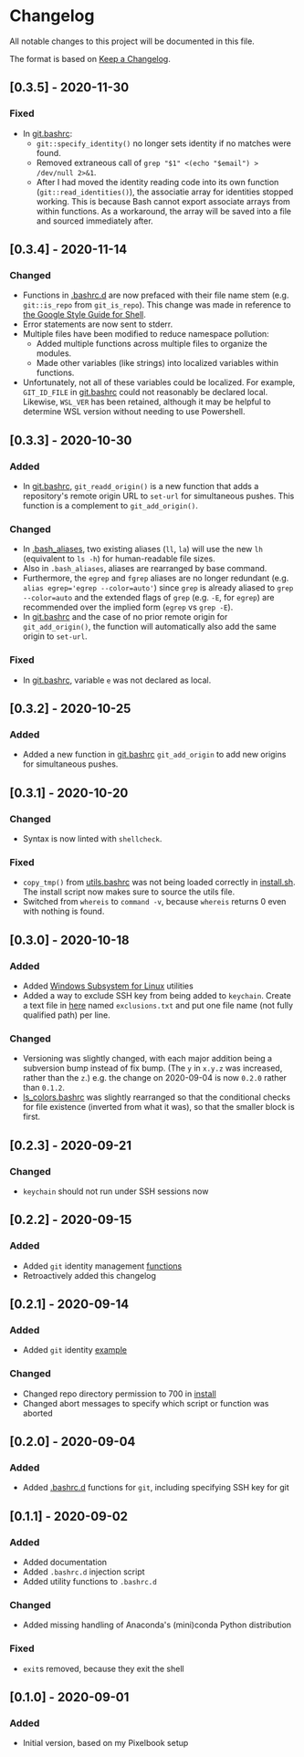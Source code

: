 # Changelog
All notable changes to this project will be documented in this file.

The format is based on [Keep a Changelog](https://keepachangelog.com/en/1.0.0/).

## [0.3.5] - 2020-11-30
### Fixed
- In [git.bashrc]:
    - `git::specify_identity()` no longer sets identity if no matches were found.
    - Removed extraneous call of `grep "$1" <(echo "$email") > /dev/null 2>&1`.
    - After I had moved the identity reading code into its own function (`git::read_identities()`), the associatie array for identities stopped working. This is because Bash cannot export associate arrays from within functions. As a workaround, the array will be saved into a file and sourced immediately after.

## [0.3.4] - 2020-11-14
### Changed
- Functions in [.bashrc.d](.bashrc.d) are now prefaced with their file name stem (e.g. `git::is_repo` from `git_is_repo`). This change was made in reference to [the Google Style Guide for Shell](https://google.github.io/styleguide/shellguide.html).
- Error statements are now sent to stderr.
- Multiple files have been modified to reduce namespace pollution:
    - Added multiple functions across multiple files to organize the modules.
    - Made other variables (like strings) into localized variables within functions.
- Unfortunately, not all of these variables could be localized. For example, `GIT_ID_FILE` in [git.bashrc] could not reasonably be declared local. Likewise, `WSL_VER` has been retained, although it may be helpful to determine WSL version without needing to use Powershell.

## [0.3.3] - 2020-10-30
### Added
- In [git.bashrc], `git_readd_origin()` is a new function that adds a repository's remote origin URL to `set-url` for simultaneous pushes. This function is a complement to `git_add_origin()`.

### Changed
- In [.bash_aliases](.bash_aliases), two existing aliases (`ll`, `la`) will use the new `lh` (equivalent to `ls -h`) for human-readable file sizes.
- Also in `.bash_aliases`, aliases are rearranged by base command.
- Furthermore, the `egrep` and `fgrep` aliases are no longer redundant (e.g. `alias egrep='egrep --color=auto'`) since `grep` is already aliased to `grep --color=auto` and the extended flags of `grep` (e.g. `-E`, for `egrep`) are recommended over the implied form (`egrep` vs `grep -E`).
- In [git.bashrc] and the case of no prior remote origin for `git_add_origin()`, the function will automatically also add the same origin to `set-url`.

### Fixed
- In [git.bashrc], variable `e` was not declared as local.

## [0.3.2] - 2020-10-25
### Added
- Added a new function in [git.bashrc] `git_add_origin` to add new origins for simultaneous pushes.

## [0.3.1] - 2020-10-20
### Changed
- Syntax is now linted with `shellcheck`.

### Fixed
- `copy_tmp()` from [utils.bashrc](.bashrc.d/utils.bashrc) was not being loaded correctly in [install.sh](install.sh). The install script now makes sure to source the utils file.
- Switched from `whereis` to `command -v`, because `whereis` returns 0 even with nothing is found.

## [0.3.0] - 2020-10-18
### Added
- Added [Windows Subsystem for Linux](.bashrc.d/wsl.bashrc) utilities
- Added a way to exclude SSH key from being added to `keychain`. Create a text file in [here](.bashrc.d/keychain) named `exclusions.txt` and put one file name (not fully qualified path) per line.

### Changed
- Versioning was slightly changed, with each major addition being a subversion bump instead of fix bump. (The `y` in `x.y.z` was increased, rather than the `z`.) e.g. the change on 2020-09-04 is now `0.2.0` rather than `0.1.2`.
- [ls_colors.bashrc](.bashrc.d/ls_colors.bashrc) was slightly rearranged so that the conditional checks for file existence (inverted from what it was), so that the smaller block is first.

## [0.2.3] - 2020-09-21
### Changed
- `keychain` should not run under SSH sessions now

## [0.2.2] - 2020-09-15
### Added
- Added `git` identity management [functions](.bashrc.d/git.bashrc)
- Retroactively added this changelog

## [0.2.1] - 2020-09-14
### Added
- Added `git` identity [example](.bashrc.d/git/identities/example.json)

### Changed
- Changed repo directory permission to 700 in [install](install.sh)
- Changed abort messages to specify which script or function was aborted

## [0.2.0] - 2020-09-04
### Added
- Added [.bashrc.d](.bashrc.d/git.bashrc) functions for `git`, including specifying SSH key for git

## [0.1.1] - 2020-09-02
### Added
- Added documentation
- Added `.bashrc.d` injection script
- Added utility functions to `.bashrc.d`

### Changed
- Added missing handling of Anaconda's (mini)conda Python distribution

### Fixed
- `exit`s removed, because they exit the shell

## [0.1.0] - 2020-09-01
### Added
- Initial version, based on my Pixelbook setup

[git.bashrc]: .bashrc.d/git.bashrc
